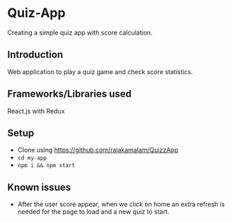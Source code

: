 # Quiz-App
Creating a simple quiz app with score calculation.

## Introduction
Web application to play a quiz game and check score statistics.

## Frameworks/Libraries used
React.js with Redux

## Setup
* Clone using https://github.com/rajakamalam/QuizzApp
* `cd my-app`
* `npm i && npm start`

## Known issues
* After the user score appear, when we click on home an extra refresh is needed for the page to load and a new quiz to start.

